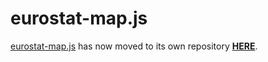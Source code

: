 # eurostat-map.js

[eurostat-map.js](https://github.com/eurostat/eurostat-map.js) has now moved to its own repository [**HERE**](https://github.com/eurostat/eurostat-map.js).
